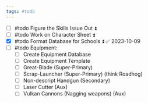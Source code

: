 ```yaml
---
tags: #todo
---
```


- [ ] #todo Figure the Skills Issue Out ⏫
- [ ] #todo Work on Character Sheet ⏫ 
- [x] #todo Format Database for Schools ⏫ ✅ 2023-10-09
- [ ] #todo Equipment:
	- [ ] Create Equipment Database
	- [ ] Create Equipment Template
	- [ ] Great-Blade (Super-Primary)
	- [ ] Scrap-Launcher (Super-Primary) (think Roadhog)
	- [ ] Non-descript Handgun (Secondary)
	- [ ] Laser Cutter (Aux)
	- [ ] Vulkan Cannons (Nagging weapons) (Aux)